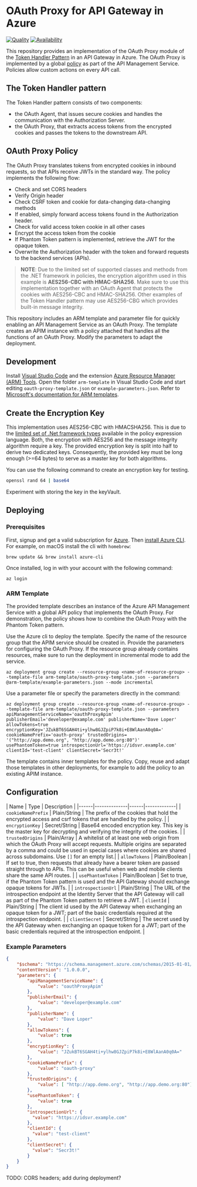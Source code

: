 # OAuth Proxy for API Gateway in Azure


[![Quality](https://img.shields.io/badge/quality-demo-red)](https://curity.io/resources/code-examples/status/)
[![Availability](https://img.shields.io/badge/availability-source-blue)](https://curity.io/resources/code-examples/status/)

This repository provides an implementation of the OAuth Proxy module of the [Token Handler Pattern](https://curity.io/resources/learn/the-token-handler-pattern/) in an API Gateway in Azure. The OAuth Proxy is implemented by a global [policy](https://docs.microsoft.com/en-us/azure/api-management/api-management-howto-policies) as part of the API Management Service. Policies allow custom actions on every API call.

## The Token Handler pattern
The Token Handler pattern consists of two components:

* the OAuth Agent, that issues secure cookies and handles the communication with the Authorization Server.
* the OAuth Proxy, that extracts access tokens from the encrypted cookies and passes the tokens to the downstream API.

## OAuth Proxy Policy
The OAuth Proxy translates tokens from encrypted cookies in inbound requests, so that APIs receive JWTs in the standard way.
The policy implements the following flow:

* Check and set CORS headers
* Verify Origin header
* Check CSRF token and cookie for data-changing data-changing methods
* If enabled, simply forward access tokens found in the Authorization header.
* Check for valid access token cookie in all other cases
* Encrypt the access token from the cookie
* If Phantom Token pattern is implemented, retrieve the JWT for the opaque token.
* Overwrite the Authorization header with the token and forward requests to the backend services (APIs).

> **NOTE**: Due to the limited set of supported classes and methods from the .NET framework in policies, the encryption algorithm used in this example is **AES256-CBC with HMAC-SHA256**. Make sure to use this implementation together with an OAuth Agent that protects the cookies with AES256-CBC and HMAC-SHA256. Other examples of the Token Handler pattern may use AES256-CBG which provides built-in message integrity.

This repository includes an ARM template and parameter file for quickly enabling an API Management Service as an OAuth Proxy. The template creates an APIM instance with a policy attached that handles all the functions of an OAuth Proxy. Modify the parameters to adapt the deployment.

## Development
Install [Visual Studio Code](https://code.visualstudio.com/) and the extension [Azure Resource Manager (ARM) Tools](https://marketplace.visualstudio.com/items?itemName=msazurermtools.azurerm-vscode-tools&ssr=false). Open the folder `arm-template` in Visual Studio Code and start editing `oauth-proxy-template.json` or `example-parameters.json`. Refer to [Microsoft's documentation for ARM templates](https://docs.microsoft.com/en-us/azure/azure-resource-manager/templates/).

## Create the Encryption Key
This implementation uses AES256-CBC with HMACSHA256. This is due to the [limited set of .Net framework types](https://docs.microsoft.com/en-us/azure/api-management/api-management-policy-expressions#CLRTypes) available in the policy expression language. Both, the encryption with AES256 and the message integrity algorithm require a key. The provided encryption key is split into half to derive two dedicated keys. Consequently, the provided key must be long enough (>=64 bytes) to serve as a master key for both algorithms.

You can use the following command to create an encryption key for testing.

```bash
openssl rand 64 | base64
```

Experiment with storing the key in the keyVault.

## Deploying

### Prerequisites
First, signup and get a valid subscription for [Azure](https://docs.microsoft.com/en-us/cli/azure/install-azure-cli). Then [install Azure CLI](https://docs.microsoft.com/en-us/cli/azure/install-azure-cli). For example, on macOS install the cli with `homebrew`:

```
brew update && brew install azure-cli
```

Once installed, log in with your account with the following command:

```
az login
```

### ARM Template
The provided template describes an instance of the Azure API Management Service with a global API policy that implements the OAuth Proxy. For demonstration, the policy shows how to combine the OAuth Proxy with the Phantom Token pattern.

Use the Azure cli to deploy the template. Specify the name of the resource group that the APIM service should be created in. Provide the parameters for configuring the OAuth Proxy. If the resource group already contains resources, make sure to run the deployment in incremental mode to add the service.

```
az deployment group create --resource-group <name-of-resource-group> --template-file arm-template/oauth-proxy-template.json --parameters @arm-template/example-parameters.json --mode incremental
```

Use a parameter file or specify the parameters directly in the command:

```
az deployment group create --resource-group <name-of-resource-group> --template-file arm-template/oauth-proxy-template.json --parameters apiManagementServiceName='oauthProxyApim' publisherEmail='developer@example.com' publisherName='Dave Loper' allowTokens=true encryptionKey='JZukBT6SGAH4ti+ylhw8GJZpiP7k8i+E8WlAanA0q0A=' cookieNamePrefix='oauth-proxy' trustedOrigins= '("http://app.demo.org", "http://app.demo.org:80")' usePhantomToken=true introspectionUrl='https://idsvr.example.com' clientId='test-client' clientSecret='Secr3t!'
```

The template contains inner templates for the policy. Copy, reuse and adapt those templates in other deployments, for example to add the policy to an existing APIM instance.

## Configuration
| Name | Type | Description |
|------|--------------|------|-------------|
| `cookieNamePrefix` |  Plain/String | The prefix of the cookies that hold the encrypted access and csrf tokens that are handled by the policy. |
| `encryptionKey` | Secret/String | Base64 encoded encryption key. This key is the master key for decrypting and verifying the integrity of the cookies. |
| `trustedOrigins` | Plain/Array | A whitelist of at least one web origin from which the OAuth Proxy will accept requests. Multiple origins are separated by a comma and could be used in special cases where cookies are shared across subdomains. Use `[]` for an empty list.|
| `allowTokens` | Plain/Boolean | If set to true, then requests that already have a bearer token are passed straight through to APIs. This can be useful when web and mobile clients share the same API routes. |
| `usePhantomToken` | Plain/Boolean | Set to true, if the Phantom Token pattern is used and the API Gateway should exchange opaque tokens for JWTs. |
| `introspectionUrl` | Plain/String | The URL of the introspection endpoint at the Identity Server that the API Gateway will call as part of the Phantom Token pattern to retrieve a JWT.
| `clientId` | Plain/String | The client id used by the API Gateway when exchanging an opaque token for a JWT; part of the basic credentials required at the introspection endpoint. |
| `clientSecret` | Secret/String | The secret used by the API Gateway when exchanging an opaque token for a JWT; part of the basic credentials required at the introspection endpoint. |

### Example Parameters
```json
{
    "$schema": "https://schema.management.azure.com/schemas/2015-01-01/deploymentParameters.json#",
    "contentVersion": "1.0.0.0",
    "parameters": {
        "apiManagementServiceName": {
            "value": "oauthProxyApim"
        },
        "publisherEmail": {
            "value": "developer@example.com"
        },
        "publisherName": {
            "value": "Dave Loper"
        },
        "allowTokens": {
            "value": true
        },
        "encryptionKey": {
            "value": "JZukBT6SGAH4ti+ylhw8GJZpiP7k8i+E8WlAanA0q0A="
        },
        "cookieNamePrefix": {
            "value": "oauth-proxy"
        },
        "trustedOrigins": {
            "value": [ "http://app.demo.org", "http://app.demo.org:80"]
        },
        "usePhantomToken": {
            "value": true
        },
        "introspectionUrl": {
          "value": "https://idsvr.example.com"
        },
        "clientId": {
          "value": "test-client"
        },
        "clientSecret": {
          "value": "Secr3t!"
        }
    }
}
```

TODO: CORS headers; add during deployment?
